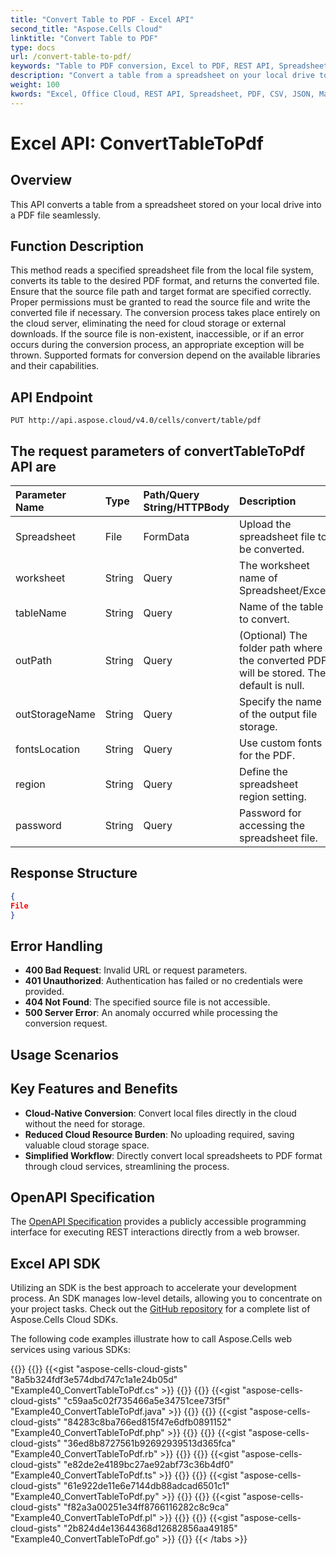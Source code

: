 ```yaml
---
title: "Convert Table to PDF - Excel API"
second_title: "Aspose.Cells Cloud"
linktitle: "Convert Table to PDF"
type: docs
url: /convert-table-to-pdf/
keywords: "Table to PDF conversion, Excel to PDF, REST API, Spreadsheet conversion, Cloud-based PDF generation"
description: "Convert a table from a spreadsheet on your local drive to a PDF file using our efficient API."
weight: 100
kwords: "Excel, Office Cloud, REST API, Spreadsheet, PDF, CSV, JSON, Markdown, Excel table conversion, Cloud PDF service"
---
```


# **Excel API: ConvertTableToPdf**

## **Overview**

This API converts a table from a spreadsheet stored on your local drive into a PDF file seamlessly.

## **Function Description**

This method reads a specified spreadsheet file from the local file system, converts its table to the desired PDF format, and returns the converted file. Ensure that the source file path and target format are specified correctly. Proper permissions must be granted to read the source file and write the converted file if necessary. The conversion process takes place entirely on the cloud server, eliminating the need for cloud storage or external downloads. If the source file is non-existent, inaccessible, or if an error occurs during the conversion process, an appropriate exception will be thrown. Supported formats for conversion depend on the available libraries and their capabilities.

## **API Endpoint**

```http
PUT http://api.aspose.cloud/v4.0/cells/convert/table/pdf
```

## The request parameters of **convertTableToPdf** API are

| Parameter Name | Type | Path/Query String/HTTPBody | Description |
| :- | :- | :- |:- |
|Spreadsheet|File|FormData|Upload the spreadsheet file to be converted.|
|worksheet|String|Query|The worksheet name of Spreadsheet/Excel|
|tableName|String|Query|Name of the table to convert.|
|outPath|String|Query|(Optional) The folder path where the converted PDF will be stored. The default is null.|
|outStorageName|String|Query|Specify the name of the output file storage.|
|fontsLocation|String|Query|Use custom fonts for the PDF.|
|region|String|Query|Define the spreadsheet region setting.|
|password|String|Query|Password for accessing the spreadsheet file.|

## **Response Structure**

```json
{
File
}
```

## Error Handling

- **400 Bad Request**: Invalid URL or request parameters.
- **401 Unauthorized**: Authentication has failed or no credentials were provided.
- **404 Not Found**: The specified source file is not accessible.
- **500 Server Error**: An anomaly occurred while processing the conversion request.

## Usage Scenarios

## Key Features and Benefits

- **Cloud-Native Conversion**: Convert local files directly in the cloud without the need for storage.
- **Reduced Cloud Resource Burden**: No uploading required, saving valuable cloud storage space.
- **Simplified Workflow**: Directly convert local spreadsheets to PDF format through cloud services, streamlining the process.

## OpenAPI Specification

The [OpenAPI Specification](https://reference.aspose.cloud/cells/#/ConversionController/ConvertTableToPdf) provides a publicly accessible programming interface for executing REST interactions directly from a web browser.

## Excel API SDK

Utilizing an SDK is the best approach to accelerate your development process. An SDK manages low-level details, allowing you to concentrate on your project tasks. Check out the [GitHub repository](https://github.com/aspose-cells-cloud) for a complete list of Aspose.Cells Cloud SDKs.

The following code examples illustrate how to call Aspose.Cells web services using various SDKs:

{{<tabs tabTotal="8" tabID="1" tabName1="C#" tabName2="Java" tabName3="PHP" tabName4="Ruby" tabName5="Node.js" tabName6="Python" tabName7="Perl" tabName8="Go" >}}
{{<tab tabNum="1" >}}
{{<gist "aspose-cells-cloud-gists" "8a5b324fdf3e574dbd747c1a1e24b05d" "Example40_ConvertTableToPdf.cs" >}}
{{</tab>}}
{{<tab tabNum="2" >}}
{{<gist "aspose-cells-cloud-gists" "c59aa5c02f735466a5e34751cee73f5f" "Example40_ConvertTableToPdf.java" >}}
{{</tab>}}
{{<tab tabNum="3" >}}
{{<gist "aspose-cells-cloud-gists" "84283c8ba766ed815f47e6dfb0891152" "Example40_ConvertTableToPdf.php" >}}
{{</tab>}}
{{<tab tabNum="4" >}}
{{<gist "aspose-cells-cloud-gists" "36ed8b8727561b92692939513d365fca" "Example40_ConvertTableToPdf.rb" >}}
{{</tab>}}
{{<tab tabNum="5" >}}
{{<gist "aspose-cells-cloud-gists" "e82de2e4189bc27ae92abf73c36b4df0" "Example40_ConvertTableToPdf.ts" >}}
{{</tab>}}
{{<tab tabNum="6" >}}
{{<gist "aspose-cells-cloud-gists" "61e922de11e6e7144db88adcad6501c1" "Example40_ConvertTableToPdf.py" >}}
{{</tab>}}
{{<tab tabNum="7" >}}
{{<gist "aspose-cells-cloud-gists" "f82a3a00251e34ff8766116282c8c9ca" "Example40_ConvertTableToPdf.pl" >}}
{{</tab>}}
{{<tab tabNum="8" >}}
{{<gist "aspose-cells-cloud-gists" "2b824d4e13644368d12682856aa49185" "Example40_ConvertTableToPdf.go" >}}
{{</tab>}}
{{< /tabs >}}
